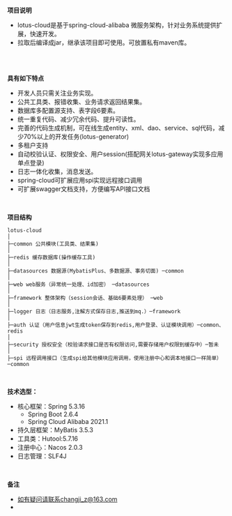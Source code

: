 **项目说明** 
- lotus-cloud是基于spring-cloud-alibaba 微服务架构，针对业务系统提供扩展，快速开发。
- 拉取后编译成jar，继承该项目即可使用。可放置私有maven库。
<br> 
<br>

 

**具有如下特点** 

- 开发人员只需关注业务实现。
- 公共工具类、报错收集、业务请求返回结果集。
- 数据库多配置源支持、表字段6要素。
- 统一重复代码、减少冗余代码、提升可读性。
- 完善的代码生成机制，可在线生成entity、xml、dao、service、sql代码，减少70%以上的开发任务(lotus-generator)
- 多租户支持
- 自动校验认证、权限安全、用户session(搭配网关lotus-gateway实现多应用单点登录)
- 日志一体化收集，消息发送。
- spring-cloud可扩展应用spi实现远程接口调用
- 可扩展swagger文档支持，方便编写API接口文档
<br> 

**项目结构** 
```
lotus-cloud
│
├─common 公共模块(工具类、结果集)
│ 
├─redis 缓存数据库(操作缓存工具)
│ 
├─datasources 数据源(MybatisPlus、多数据源、事务切面) ─common
│ 
├─web web服务（异常统一处理、id加密） ─datasources
│ 
├─framework 整体架构（session会话、基础6要素处理） ─web
│
├─logger 日志（日志服务,注解方式保存日志,推送到mq.）─framework
│
├─auth 认证（用户信息jwt生成token保存到redis,用户登录、认证模块调用）─common、redis
│  
├─security 授权安全（校验请求接口是否有权限访问,需要存储用户权限到缓存中）─暂未
│  
├─spi 远程调用接口（生成spi给其他模块应用调用，使用注册中心和调本地接口一样简单）─common

```
<br> 



**技术选型：**
- 核心框架：Spring 5.3.16 
  - Spring Boot 2.6.4 
  - Spring Cloud Alibaba 2021.1
- 持久层框架：MyBatis 3.5.3
- 工具类：Hutool:5.7.16
- 注册中心：Nacos 2.0.3
- 日志管理：SLF4J 
<br> 


 **备注**
- 如有疑问请联系changji_z@163.com
- 

<br> 


